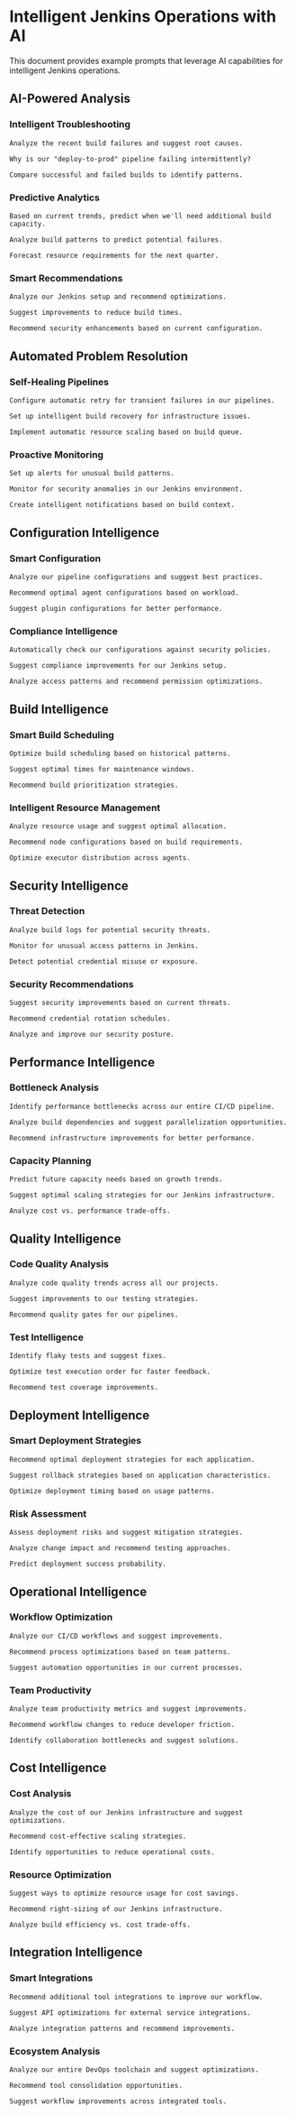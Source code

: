 # Intelligent Jenkins Operations with AI

This document provides example prompts that leverage AI capabilities for intelligent Jenkins operations.

## AI-Powered Analysis

### Intelligent Troubleshooting
```
Analyze the recent build failures and suggest root causes.
```
```
Why is our "deploy-to-prod" pipeline failing intermittently?
```
```
Compare successful and failed builds to identify patterns.
```

### Predictive Analytics
```
Based on current trends, predict when we'll need additional build capacity.
```
```
Analyze build patterns to predict potential failures.
```
```
Forecast resource requirements for the next quarter.
```

### Smart Recommendations
```
Analyze our Jenkins setup and recommend optimizations.
```
```
Suggest improvements to reduce build times.
```
```
Recommend security enhancements based on current configuration.
```

## Automated Problem Resolution

### Self-Healing Pipelines
```
Configure automatic retry for transient failures in our pipelines.
```
```
Set up intelligent build recovery for infrastructure issues.
```
```
Implement automatic resource scaling based on build queue.
```

### Proactive Monitoring
```
Set up alerts for unusual build patterns.
```
```
Monitor for security anomalies in our Jenkins environment.
```
```
Create intelligent notifications based on build context.
```

## Configuration Intelligence

### Smart Configuration
```
Analyze our pipeline configurations and suggest best practices.
```
```
Recommend optimal agent configurations based on workload.
```
```
Suggest plugin configurations for better performance.
```

### Compliance Intelligence
```
Automatically check our configurations against security policies.
```
```
Suggest compliance improvements for our Jenkins setup.
```
```
Analyze access patterns and recommend permission optimizations.
```

## Build Intelligence

### Smart Build Scheduling
```
Optimize build scheduling based on historical patterns.
```
```
Suggest optimal times for maintenance windows.
```
```
Recommend build prioritization strategies.
```

### Intelligent Resource Management
```
Analyze resource usage and suggest optimal allocation.
```
```
Recommend node configurations based on build requirements.
```
```
Optimize executor distribution across agents.
```

## Security Intelligence

### Threat Detection
```
Analyze build logs for potential security threats.
```
```
Monitor for unusual access patterns in Jenkins.
```
```
Detect potential credential misuse or exposure.
```

### Security Recommendations
```
Suggest security improvements based on current threats.
```
```
Recommend credential rotation schedules.
```
```
Analyze and improve our security posture.
```

## Performance Intelligence

### Bottleneck Analysis
```
Identify performance bottlenecks across our entire CI/CD pipeline.
```
```
Analyze build dependencies and suggest parallelization opportunities.
```
```
Recommend infrastructure improvements for better performance.
```

### Capacity Planning
```
Predict future capacity needs based on growth trends.
```
```
Suggest optimal scaling strategies for our Jenkins infrastructure.
```
```
Analyze cost vs. performance trade-offs.
```

## Quality Intelligence

### Code Quality Analysis
```
Analyze code quality trends across all our projects.
```
```
Suggest improvements to our testing strategies.
```
```
Recommend quality gates for our pipelines.
```

### Test Intelligence
```
Identify flaky tests and suggest fixes.
```
```
Optimize test execution order for faster feedback.
```
```
Recommend test coverage improvements.
```

## Deployment Intelligence

### Smart Deployment Strategies
```
Recommend optimal deployment strategies for each application.
```
```
Suggest rollback strategies based on application characteristics.
```
```
Optimize deployment timing based on usage patterns.
```

### Risk Assessment
```
Assess deployment risks and suggest mitigation strategies.
```
```
Analyze change impact and recommend testing approaches.
```
```
Predict deployment success probability.
```

## Operational Intelligence

### Workflow Optimization
```
Analyze our CI/CD workflows and suggest improvements.
```
```
Recommend process optimizations based on team patterns.
```
```
Suggest automation opportunities in our current processes.
```

### Team Productivity
```
Analyze team productivity metrics and suggest improvements.
```
```
Recommend workflow changes to reduce developer friction.
```
```
Identify collaboration bottlenecks and suggest solutions.
```

## Cost Intelligence

### Cost Analysis
```
Analyze the cost of our Jenkins infrastructure and suggest optimizations.
```
```
Recommend cost-effective scaling strategies.
```
```
Identify opportunities to reduce operational costs.
```

### Resource Optimization
```
Suggest ways to optimize resource usage for cost savings.
```
```
Recommend right-sizing of our Jenkins infrastructure.
```
```
Analyze build efficiency vs. cost trade-offs.
```

## Integration Intelligence

### Smart Integrations
```
Recommend additional tool integrations to improve our workflow.
```
```
Suggest API optimizations for external service integrations.
```
```
Analyze integration patterns and recommend improvements.
```

### Ecosystem Analysis
```
Analyze our entire DevOps toolchain and suggest optimizations.
```
```
Recommend tool consolidation opportunities.
```
```
Suggest workflow improvements across integrated tools.
```
